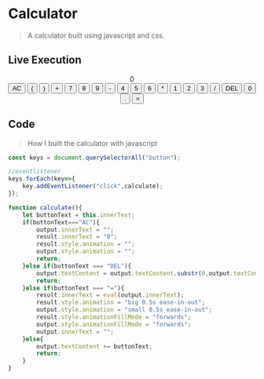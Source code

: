 # Calculator

> A calculator built using javascript and css.

## Live Execution

<link rel="stylesheet" href="calculator.css">

<center>
    <div class="calculator">
        <div class="display">
            <div class="output"></div>
            <div class="result">0</div>
        </div>
        <div class="input">
            <button class="calc-btn">AC</button>
            <button class="calc-btn">(</button>
            <button class="calc-btn">)</button>
            <button class="calc-btn">+</button>
            <button class="calc-btn">7</button>
            <button class="calc-btn">8</button>
            <button class="calc-btn">9</button>
            <button class="calc-btn">-</button>
            <button class="calc-btn">4</button>
            <button class="calc-btn">5</button>
            <button class="calc-btn">6</button>
            <button class="calc-btn">*</button>
            <button class="calc-btn">1</button>
            <button class="calc-btn">2</button>
            <button class="calc-btn">3</button>
            <button class="calc-btn">/</button>
            <button class="calc-btn">DEL</button>
            <button class="calc-btn">0</button>
            <button class="calc-btn">.</button>
            <button class="calc-btn">=</button>
        </div>
    </div>
</center>
<script src="calculator.js"></script>

## Code

> How I built the calculator with javascript

```javascript title="Calculator javascript"
const keys = document.querySelectorAll("button");

//eventlistener
keys.forEach(key=>{
    key.addEventListener("click",calculate);
});

function calculate(){
    let buttonText = this.innerText;
    if(buttonText==="AC"){
        output.innerText = "";
        result.innerText = "0";
        result.style.animation = "";
        output.style.animation = "";
        return;
    }else if(buttonText === "DEL"){
        output.textContent = output.textContent.substr(0,output.textContent.length-1);
        return;
    }else if(buttonText === "="){
        result.innerText = eval(output.innerText);
        result.style.animation = "big 0.5s ease-in-out";
        output.style.animation = "small 0.5s ease-in-out";
        result.style.animationFillMode = "forwards";
        output.style.animationFillMode = "forwards";
        output.innerText = "";
    }else{
        output.textContent += buttonText;
        return;
    } 
}
```
